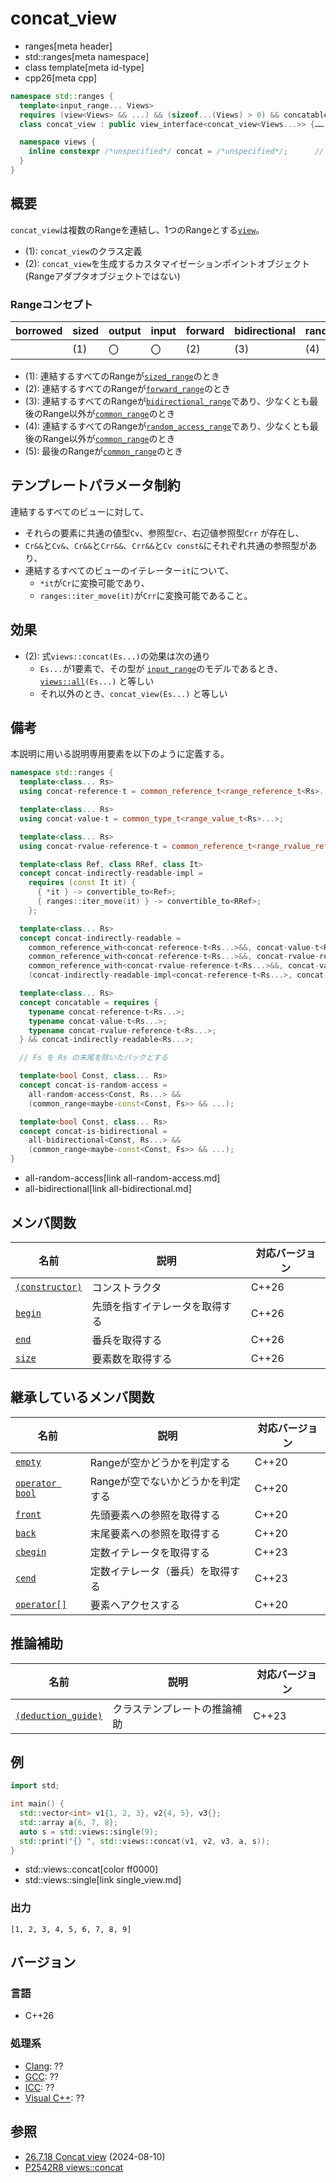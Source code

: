 # concat_view
* ranges[meta header]
* std::ranges[meta namespace]
* class template[meta id-type]
* cpp26[meta cpp]

```cpp
namespace std::ranges {
  template<input_range... Views>
  requires (view<Views> && ...) && (sizeof...(Views) > 0) && concatable<Views...>
  class concat_view : public view_interface<concat_view<Views...>> {…… }; // (1)

  namespace views {
    inline constexpr /*unspecified*/ concat = /*unspecified*/;      // (2)
  }
}
```

## 概要

`concat_view`は複数のRangeを連結し、1つのRangeとする[`view`](view.md)。

- (1): `concat_view`のクラス定義
- (2): `concat_view`を生成するカスタマイゼーションポイントオブジェクト(Rangeアダプタオブジェクトではない)

### Rangeコンセプト

| borrowed | sized | output | input | forward | bidirectional | random_access | contiguous | common | viewable | view |
|----------|-------|--------|-------|---------|---------------|---------------|------------|--------|----------|------|
|          | (1)   | 〇     | 〇    | (2)     | (3)           | (4)           |            | (5)    | ○       | ○   |

- (1): 連結するすべてのRangeが[`sized_range`](sized_range.md)のとき
- (2): 連結するすべてのRangeが[`forward_range`](forward_range.md)のとき
- (3): 連結するすべてのRangeが[`bidirectional_range`](bidirectional_range.md)であり、少なくとも最後のRange以外が[`common_range`](common_range.md)のとき
- (4): 連結するすべてのRangeが[`random_access_range`](random_access_range.md)であり、少なくとも最後のRange以外が[`common_range`](common_range.md)のとき
- (5): 最後のRangeが[`common_range`](common_range.md)のとき

## テンプレートパラメータ制約

連結するすべてのビューに対して、

- それらの要素に共通の値型`Cv`、参照型`Cr`、右辺値参照型`Crr` が存在し、
- `Cr&&`と`Cv&`、`Cr&&`と`Crr&&`、`Crr&&`と`Cv const&`にそれぞれ共通の参照型があり、
- 連結するすべてのビューのイテレーター`it`について、
    - `*it`が`Cr`に変換可能であり、
    - `ranges::iter_move(it)`が`Crr`に変換可能であること。

## 効果

- (2): 式`views::concat(Es...)`の効果は次の通り
    - `Es...`が1要素で、その型が [`input_range`](input_range.md)のモデルであるとき、[`views::all`](all.md)`(Es...)` と等しい
    - それ以外のとき、`concat_view(Es...)` と等しい

## 備考

本説明に用いる説明専用要素を以下のように定義する。

```cpp
namespace std::ranges {
  template<class... Rs>
  using concat-reference-t = common_reference_t<range_reference_t<Rs>...>;

  template<class... Rs>
  using concat-value-t = common_type_t<range_value_t<Rs>...>;

  template<class... Rs>
  using concat-rvalue-reference-t = common_reference_t<range_rvalue_reference_t<Rs>...>;

  template<class Ref, class RRef, class It>
  concept concat-indirectly-readable-impl =
    requires (const It it) {
      { *it } -> convertible_to<Ref>;
      { ranges::iter_move(it) } -> convertible_to<RRef>;
    };

  template<class... Rs>
  concept concat-indirectly-readable =
    common_reference_with<concat-reference-t<Rs...>&&, concat-value-t<Rs...>&> &&
    common_reference_with<concat-reference-t<Rs...>&&, concat-rvalue-reference-t<Rs...>&&> &&
    common_reference_with<concat-rvalue-reference-t<Rs...>&&, concat-value-t<Rs...> const&> &&
    (concat-indirectly-readable-impl<concat-reference-t<Rs...>, concat-rvalue-reference-t<Rs...>, iterator_t<Rs>> && ...);

  template<class... Rs>
  concept concatable = requires {
    typename concat-reference-t<Rs...>;
    typename concat-value-t<Rs...>;
    typename concat-rvalue-reference-t<Rs...>;
  } && concat-indirectly-readable<Rs...>;

  // Fs を Rs の末尾を除いたパックとする

  template<bool Const, class... Rs>
  concept concat-is-random-access =
    all-random-access<Const, Rs...> &&
    (common_range<maybe-const<Const, Fs>> && ...);

  template<bool Const, class... Rs>
  concept concat-is-bidirectional =
    all-bidirectional<Const, Rs...> &&
    (common_range<maybe-const<Const, Fs>> && ...);
}
```
* all-random-access[link all-random-access.md]
* all-bidirectional[link all-bidirectional.md]


## メンバ関数

| 名前                                             | 説明                             | 対応バージョン |
|--------------------------------------------------|----------------------------------|----------------|
| [`(constructor)`](concat_view/op_constructor.md.nolink)  | コンストラクタ                   | C++26          |
| [`begin`](concat_view/begin.md.nolink)                   | 先頭を指すイテレータを取得する   | C++26          |
| [`end`](concat_view/end.md.nolink)                       | 番兵を取得する                   | C++26          |
| [`size`](concat_view/size.md.nolink)                     | 要素数を取得する                 | C++26          |

## 継承しているメンバ関数

| 名前                                         | 説明                              | 対応バージョン |
|----------------------------------------------|-----------------------------------|----------------|
| [`empty`](view_interface/empty.md)           | Rangeが空かどうかを判定する       | C++20          |
| [`operator bool`](view_interface/op_bool.md) | Rangeが空でないかどうかを判定する | C++20          |
| [`front`](view_interface/front.md)           | 先頭要素への参照を取得する        | C++20          |
| [`back`](view_interface/back.md)             | 末尾要素への参照を取得する        | C++20          |
| [`cbegin`](view_interface/cbegin.md)         | 定数イテレータを取得する          | C++23          |
| [`cend`](view_interface/cend.md)             | 定数イテレータ（番兵）を取得する  | C++23          |
| [`operator[]`](view_interface/op_at.md)      | 要素へアクセスする                | C++20          |

## 推論補助

| 名前                                                  | 説明                         | 対応バージョン |
|-------------------------------------------------------|------------------------------|----------------|
| [`(deduction_guide)`](concat_view/op_deduction_guide.md.nolink) | クラステンプレートの推論補助 | C++23          |

## 例
```cpp example
import std;

int main() {
  std::vector<int> v1{1, 2, 3}, v2{4, 5}, v3{};
  std::array a{6, 7, 8};
  auto s = std::views::single(9);
  std::print("{} ", std::views::concat(v1, v2, v3, a, s));
}
```
* std::views::concat[color ff0000]
* std::views::single[link single_view.md]

### 出力
```
[1, 2, 3, 4, 5, 6, 7, 8, 9]
```

## バージョン
### 言語
- C++26

### 処理系
- [Clang](/implementation.md#clang): ??
- [GCC](/implementation.md#gcc): ??
- [ICC](/implementation.md#icc): ??
- [Visual C++](/implementation.md#visual_cpp): ??

## 参照
- [26.7.18 Concat view](https://timsong-cpp.github.io/cppwp/range.concat) (2024-08-10)
- [P2542R8 views::concat](https://open-std.org/jtc1/sc22/wg21/docs/papers/2024/p2542r8.html)
